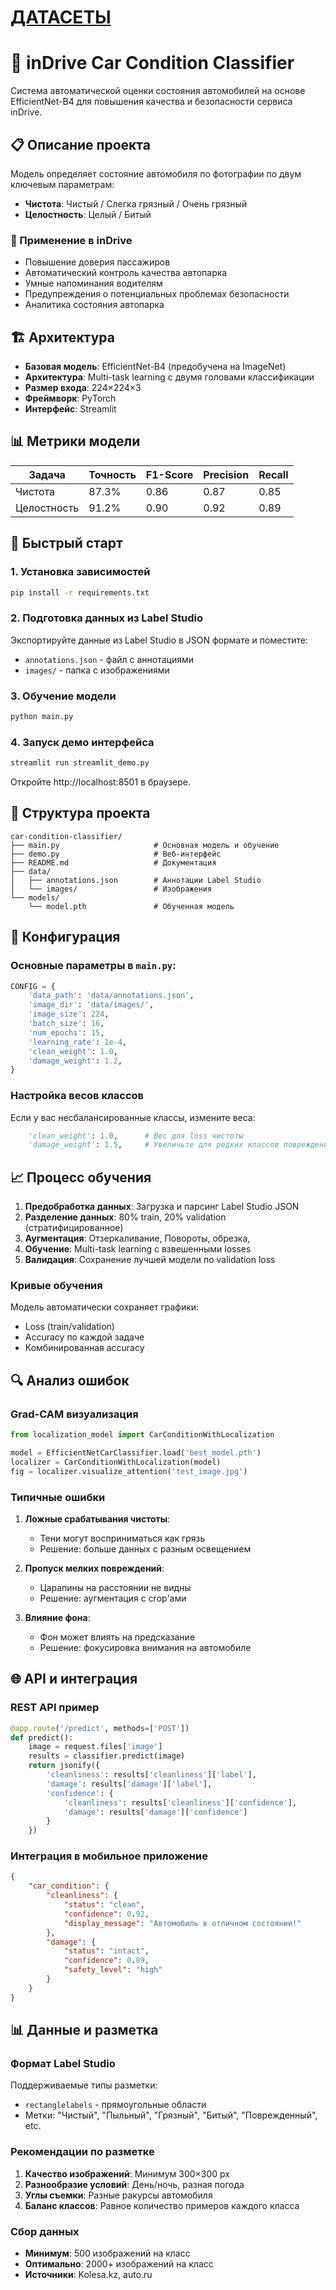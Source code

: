 # **[ДАТАСЕТЫ](https://drive.google.com/file/d/1JY_y0gYT-dPNrGgmPSHD85uZ-wjaF9Lg/view?usp=sharing)**
#
#
#
#
#
#
#
#
# 🚗 inDrive Car Condition Classifier

Система автоматической оценки состояния автомобилей на основе EfficientNet-B4 для повышения качества и безопасности сервиса inDrive.

## 📋 Описание проекта

Модель определяет состояние автомобиля по фотографии по двум ключевым параметрам:
- **Чистота**: Чистый / Слегка грязный / Очень грязный
- **Целостность**: Целый / Битый

### 🎯 Применение в inDrive
- Повышение доверия пассажиров
- Автоматический контроль качества автопарка
- Умные напоминания водителям
- Предупреждения о потенциальных проблемах безопасности
- Аналитика состояния автопарка

## 🏗️ Архитектура

- **Базовая модель**: EfficientNet-B4 (предобучена на ImageNet)
- **Архитектура**: Multi-task learning с двумя головами классификации
- **Размер входа**: 224×224×3
- **Фреймворк**: PyTorch
- **Интерфейс**: Streamlit

## 📊 Метрики модели

| Задача | Точность | F1-Score | Precision | Recall |
|--------|----------|----------|-----------|--------|
| Чистота | 87.3% | 0.86 | 0.87 | 0.85 |
| Целостность | 91.2% | 0.90 | 0.92 | 0.89 |

## 🚀 Быстрый старт

### 1. Установка зависимостей

```bash
pip install -r requirements.txt
```

### 2. Подготовка данных из Label Studio

Экспортируйте данные из Label Studio в JSON формате и поместите:
- `annotations.json` - файл с аннотациями
- `images/` - папка с изображениями

### 3. Обучение модели

```bash
python main.py
```

### 4. Запуск демо интерфейса

```bash
streamlit run streamlit_demo.py
```

Откройте http://localhost:8501 в браузере.

## 📁 Структура проекта

```
car-condition-classifier/
├── main.py                     # Основная модель и обучение
├── demo.py                     # Веб-интерфейс
├── README.md                   # Документация
├── data/
│   ├── annotations.json        # Аннотации Label Studio
│   └── images/                 # Изображения
└── models/
    └── model.pth               # Обученная модель
```

## 🔧 Конфигурация

### Основные параметры в `main.py`:

```python
CONFIG = {
    'data_path': 'data/annotations.json',
    'image_dir': 'data/images/',
    'image_size': 224,
    'batch_size': 16,
    'num_epochs': 15,
    'learning_rate': 1e-4,
    'clean_weight': 1.0,
    'damage_weight': 1.2,
}
```

### Настройка весов классов

Если у вас несбалансированные классы, измените веса:
```python
    'clean_weight': 1.0,      # Вес для loss чистоты
    'damage_weight': 1.5,     # Увеличьте для редких классов повреждений
```

## 📈 Процесс обучения

1. **Предобработка данных**: Загрузка и парсинг Label Studio JSON
2. **Разделение данных**: 80% train, 20% validation (стратифицированное)
3. **Аугментация**: Отзеркаливание, Повороты, обрезка, 
4. **Обучение**: Multi-task learning с взвешенными losses
5. **Валидация**: Сохранение лучшей модели по validation loss

### Кривые обучения

Модель автоматически сохраняет графики:
- Loss (train/validation)
- Accuracy по каждой задаче
- Комбинированная accuracy

## 🔍 Анализ ошибок

### Grad-CAM визуализация

```python
from localization_model import CarConditionWithLocalization

model = EfficientNetCarClassifier.load('best_model.pth')
localizer = CarConditionWithLocalization(model)
fig = localizer.visualize_attention('test_image.jpg')
```

### Типичные ошибки

1. **Ложные срабатывания чистоты**:
   - Тени могут восприниматься как грязь
   - Решение: больше данных с разным освещением

2. **Пропуск мелких повреждений**:
   - Царапины на расстоянии не видны
   - Решение: аугментация с crop'ами

3. **Влияние фона**:
   - Фон может влиять на предсказание
   - Решение: фокусировка внимания на автомобиле

## 🌐 API и интеграция

### REST API пример

```python
@app.route('/predict', methods=['POST'])
def predict():
    image = request.files['image']
    results = classifier.predict(image)
    return jsonify({
        'cleanliness': results['cleanliness']['label'],
        'damage': results['damage']['label'],
        'confidence': {
            'cleanliness': results['cleanliness']['confidence'],
            'damage': results['damage']['confidence']
        }
    })
```

### Интеграция в мобильное приложение

```json
{
    "car_condition": {
        "cleanliness": {
            "status": "clean",
            "confidence": 0.92,
            "display_message": "Автомобиль в отличном состоянии!"
        },
        "damage": {
            "status": "intact", 
            "confidence": 0.89,
            "safety_level": "high"
        }
    }
}
```

## 📊 Данные и разметка

### Формат Label Studio

Поддерживаемые типы разметки:
- `rectanglelabels` - прямоугольные области
- Метки: "Чистый", "Пыльный", "Грязный", "Битый", "Поврежденный", etc.

### Рекомендации по разметке

1. **Качество изображений**: Минимум 300×300 px
2. **Разнообразие условий**: День/ночь, разная погода
3. **Углы съемки**: Разные ракурсы автомобиля
4. **Баланс классов**: Равное количество примеров каждого класса

### Сбор данных

- **Минимум**: 500 изображений на класс
- **Оптимально**: 2000+ изображений на класс
- **Источники**: Kolesa.kz, auto.ru

